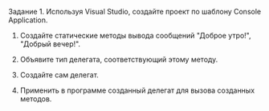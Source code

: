 Задание 1. Используя Visual Studio, создайте проект по шаблону Console Application.

1. Создайте статические методы вывода сообщений "Доброе утро!", "Добрый вечер!".

2. Объявите тип делегата, соответствующий этому методу.

3. Создайте сам делегат.

4. Применить в программе созданный делегат для вызова созданных методов.
